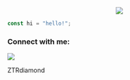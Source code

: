 <p align="center"> 
 <a href="https://discordapp.com/users/776443229893034064"><img align="center" src="https://discord.c99.nl/widget/theme-2/776443229893034064.png"/></a> 
 </p>

``` javascript
const hi = "hello!";
```

### Connect with me:
<a style="width: 20px; height: 20px"><img src="https://www.svgrepo.com/show/353655/discord-icon.svg"/></p> ZTRdiamond